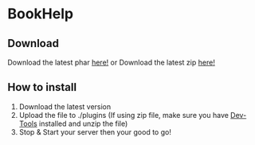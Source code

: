 # BookHelp

## Download
Download the latest phar [here!](https://poggit.pmmp.io/r/20470/BookHelp_dev-1.phar)
or
Download the latest zip [here!](https://github.com/PotatoeTrainYT/BookHelp/archive/master.zip)

## How to install
1. Download the latest version
2. Upload the file to ./plugins
(If using zip file, make sure you have [Dev-Tools](https://poggit.pmmp.io/r/18384/PocketMine-DevTools.phar) installed and unzip the file)
3. Stop & Start your server then your good to go!
